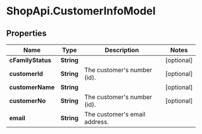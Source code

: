 # ShopApi.CustomerInfoModel

## Properties
Name | Type | Description | Notes
------------ | ------------- | ------------- | -------------
**cFamilyStatus** | **String** |  | [optional] 
**customerId** | **String** | The customer&#39;s number (id). | [optional] 
**customerName** | **String** |  | [optional] 
**customerNo** | **String** | The customer&#39;s number (id). | [optional] 
**email** | **String** | The customer&#39;s email address. | 


